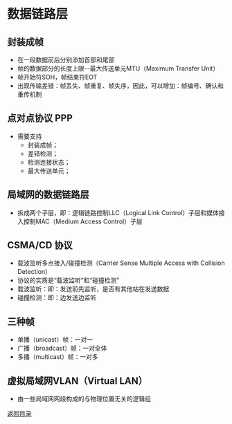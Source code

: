 # 数据链路层
## 封装成帧
* 在一段数据前后分别添加首部和尾部
* 帧的数据部分的长度上限--最大传送单元MTU（Maximum Transfer Unit）
* 帧开始符SOH，帧结束符EOT
* 出现传输差错：帧丢失、帧重复、帧失序，因此，可以增加：帧编号、确认和重传机制

## 点对点协议 PPP
* 需要支持
    * 封装成帧；
    * 差错检测；
    * 检测连接状态；
    * 最大传送单元；

## 局域网的数据链路层
* 拆成两个子层，即：逻辑链路控制LLC（Logical Link Control）子层和媒体接入控制MAC（Medium Access Control）子层

## CSMA/CD 协议
* 载波监听多点接入/碰撞检测（Carrier Sense Multiple Access with Collision Detection）
* 协议的实质是“载波监听”和“碰撞检测”
* 载波监听：即：发送前先监听，是否有其他站在发送数据
* 碰撞检测：即：边发送边监听

## 三种帧
* 单播（unicast）帧：一对一
* 广播（broadcast）帧：一对全体
* 多播（multicast）帧：一对多

## 虚拟局域网VLAN（Virtual LAN）
* 由一些局域网网段构成的与物理位置无关的逻辑组

[返回目录](../CONTENTS.md)